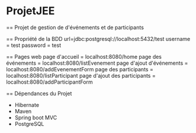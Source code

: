 # ProjetJEE

== Projet de gestion de d'événements et de participants

== Propriété de la BDD
url=jdbc:postgresql://localhost:5432/test
username = test
password = test

== Pages web 
page d'accueil = localhost:8080/home
page des événements = localhost:8080/listEvenement
page d'ajout d'événements = localhost:8080/addEvenementForm
page des participants = localhost:8080/listParticipant
page d'ajout des participants = localhost:8080/addParticipantForm

== Dépendances du Projet
- Hibernate
- Maven
- Spring boot MVC
- PostgreSQL
